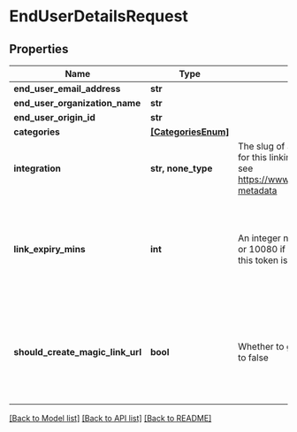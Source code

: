 # EndUserDetailsRequest


## Properties
Name | Type | Description | Notes
------------ | ------------- | ------------- | -------------
**end_user_email_address** | **str** |  | 
**end_user_organization_name** | **str** |  | 
**end_user_origin_id** | **str** |  | 
**categories** | [**[CategoriesEnum]**](CategoriesEnum.md) |  | 
**integration** | **str, none_type** | The slug of a specific pre-selected integration for this linking flow token, for examples of slugs see https://www.merge.dev/docs/basics/integration-metadata | [optional] 
**link_expiry_mins** | **int** | An integer number of minutes between [30, 720 or 10080 if for a Magic Link URL] for how long this token is valid. Defaults to 30 | [optional]  if omitted the server will use the default value of 30
**should_create_magic_link_url** | **bool** | Whether to generate a Magic Link URL. Defaults to false | [optional]  if omitted the server will use the default value of False

[[Back to Model list]](../README.md#documentation-for-models) [[Back to API list]](../README.md#documentation-for-api-endpoints) [[Back to README]](../README.md)


